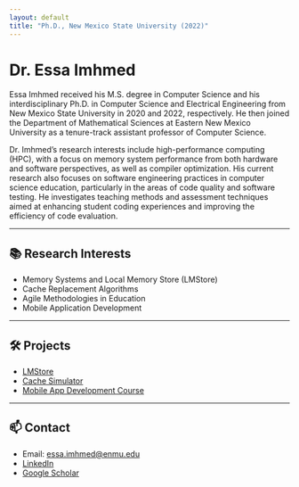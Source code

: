```yaml
---
layout: default
title: "Ph.D., New Mexico State University (2022)"
---
```


# Dr. Essa Imhmed
Essa Imhmed received his M.S. degree in Computer Science and his interdisciplinary Ph.D. in Computer Science and Electrical Engineering from New Mexico State University in 2020 and 2022, respectively. He then joined the Department of Mathematical Sciences at Eastern New Mexico University as a tenure-track assistant professor of Computer Science.

Dr. Imhmed’s research interests include high-performance computing (HPC), with a focus on memory system performance from both hardware and software perspectives, as well as compiler optimization. His current research also focuses on software engineering practices in computer science education, particularly in the areas of code quality and software testing. He investigates teaching methods and assessment techniques aimed at enhancing student coding experiences and improving the efficiency of code evaluation.
<!-- Assistant Professor of Computer Science  
Eastern New Mexico University  
JWLA 211 K | your.email@enmu.edu -->

---

## 📚 Research Interests
- Memory Systems and Local Memory Store (LMStore)
- Cache Replacement Algorithms
- Agile Methodologies in Education
- Mobile Application Development

---

## 🛠️ Projects
- [LMStore](https://github.com/essa-imhmed/LMStore)
- [Cache Simulator](https://github.com/essa-imhmed/Cache-Simulator)
- [Mobile App Development Course](https://github.com/essa-imhmed/Mobile-App-Development)

---

## 📫 Contact
- Email: essa.imhmed@enmu.edu
- [LinkedIn](https://www.linkedin.com/in/yourname)
- [Google Scholar](https://scholar.google.com/citations?user=xxxx)
